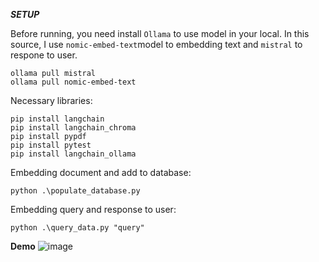 ***SETUP***

Before running, you need install ```Ollama``` to use model in your local. In this source, I use ```nomic-embed-text```model to embedding text and ```mistral``` to respone to user.
```
ollama pull mistral
ollama pull nomic-embed-text
```

Necessary libraries:
```
pip install langchain
pip install langchain_chroma
pip install pypdf
pip install pytest
pip install langchain_ollama
```

Embedding document and add to database:
```
python .\populate_database.py
```

Embedding query and response to user:
```
python .\query_data.py "query"
```

**Demo**
![image](https://github.com/user-attachments/assets/693b2578-89ab-4082-85af-5c8b458ab465)
